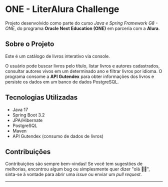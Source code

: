 # ONE - LiterAlura Challenge
Projeto desenvolvido como parte do curso *Java e Spring Framework G8 - ONE*, do programa **Oracle Next Education (ONE)** em parceria com a **Alura**.

## Sobre o Projeto  
Este é um catálogo de livros interativo via console.  

O usuário pode buscar livros pelo título, listar livros e autores cadastrados, consultar autores vivos em um determinado ano e filtrar livros por idioma. O programa consome a **API Gutendex** para obter informações dos livros e persiste os dados em um banco de dados PostgreSQL.

## Tecnologias Utilizadas  
- Java 17  
- Spring Boot 3.2  
- JPA/Hibernate  
- PostgreSQL  
- Maven  
- API Gutendex (consumo de dados de livros)  

## Contribuições  
Contribuições são sempre bem-vindas! Se você tem sugestões de melhorias, encontrou algum bug ou simplesmente quer dizer "olá 👋🏽", sinta-se à vontade para abrir uma *issue* ou enviar um *pull request*.  

---
